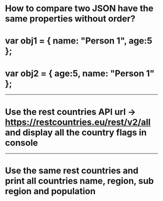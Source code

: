 # How to compare two JSON have the same properties without order?
# var obj1 = { name: "Person 1", age:5 };
# var obj2 = { age:5, name: "Person 1" };
***********************************************************************************************************************************
# Use the rest countries API url -> https://restcountries.eu/rest/v2/all and display all the country flags in console
***********************************************************************************************************************************
# Use the same rest countries and print all countries name, region, sub region and population
